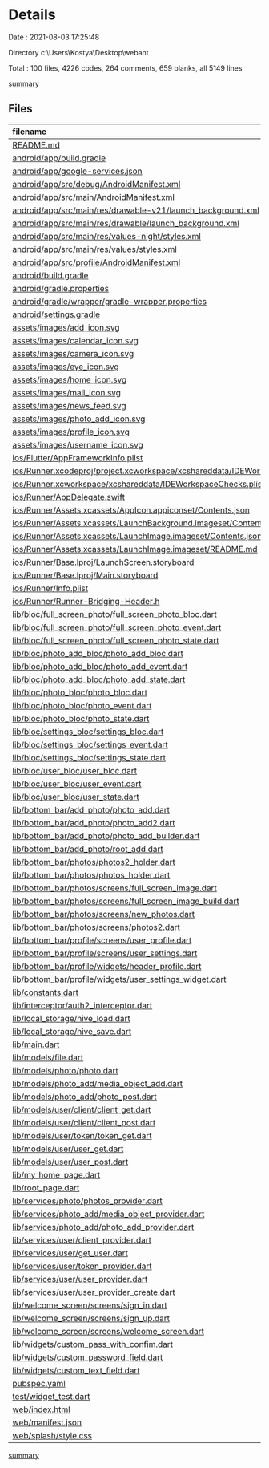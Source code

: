 # Details

Date : 2021-08-03 17:25:48

Directory c:\Users\Kostya\Desktop\webant

Total : 100 files,  4226 codes, 264 comments, 659 blanks, all 5149 lines

[summary](results.md)

## Files
| filename | language | code | comment | blank | total |
| :--- | :--- | ---: | ---: | ---: | ---: |
| [README.md](/README.md) | Markdown | 10 | 0 | 7 | 17 |
| [android/app/build.gradle](/android/app/build.gradle) | Groovy | 49 | 3 | 10 | 62 |
| [android/app/google-services.json](/android/app/google-services.json) | JSON | 39 | 0 | 0 | 39 |
| [android/app/src/debug/AndroidManifest.xml](/android/app/src/debug/AndroidManifest.xml) | XML | 4 | 3 | 1 | 8 |
| [android/app/src/main/AndroidManifest.xml](/android/app/src/main/AndroidManifest.xml) | XML | 15 | 11 | 0 | 26 |
| [android/app/src/main/res/drawable-v21/launch_background.xml](/android/app/src/main/res/drawable-v21/launch_background.xml) | XML | 9 | 0 | 0 | 9 |
| [android/app/src/main/res/drawable/launch_background.xml](/android/app/src/main/res/drawable/launch_background.xml) | XML | 9 | 0 | 0 | 9 |
| [android/app/src/main/res/values-night/styles.xml](/android/app/src/main/res/values-night/styles.xml) | XML | 10 | 9 | 0 | 19 |
| [android/app/src/main/res/values/styles.xml](/android/app/src/main/res/values/styles.xml) | XML | 10 | 9 | 0 | 19 |
| [android/app/src/profile/AndroidManifest.xml](/android/app/src/profile/AndroidManifest.xml) | XML | 4 | 3 | 1 | 8 |
| [android/build.gradle](/android/build.gradle) | Groovy | 26 | 0 | 5 | 31 |
| [android/gradle.properties](/android/gradle.properties) | Properties | 3 | 0 | 1 | 4 |
| [android/gradle/wrapper/gradle-wrapper.properties](/android/gradle/wrapper/gradle-wrapper.properties) | Properties | 5 | 1 | 1 | 7 |
| [android/settings.gradle](/android/settings.gradle) | Groovy | 8 | 0 | 4 | 12 |
| [assets/images/add_icon.svg](/assets/images/add_icon.svg) | XML | 16 | 1 | 1 | 18 |
| [assets/images/calendar_icon.svg](/assets/images/calendar_icon.svg) | XML | 15 | 0 | 1 | 16 |
| [assets/images/camera_icon.svg](/assets/images/camera_icon.svg) | XML | 3 | 0 | 0 | 3 |
| [assets/images/eye_icon.svg](/assets/images/eye_icon.svg) | XML | 3 | 0 | 1 | 4 |
| [assets/images/home_icon.svg](/assets/images/home_icon.svg) | XML | 3 | 0 | 1 | 4 |
| [assets/images/mail_icon.svg](/assets/images/mail_icon.svg) | XML | 7 | 0 | 1 | 8 |
| [assets/images/news_feed.svg](/assets/images/news_feed.svg) | XML | 5 | 0 | 2 | 7 |
| [assets/images/photo_add_icon.svg](/assets/images/photo_add_icon.svg) | XML | 21 | 0 | 0 | 21 |
| [assets/images/profile_icon.svg](/assets/images/profile_icon.svg) | XML | 3 | 0 | 1 | 4 |
| [assets/images/username_icon.svg](/assets/images/username_icon.svg) | XML | 3 | 0 | 1 | 4 |
| [ios/Flutter/AppFrameworkInfo.plist](/ios/Flutter/AppFrameworkInfo.plist) | XML | 26 | 0 | 1 | 27 |
| [ios/Runner.xcodeproj/project.xcworkspace/xcshareddata/IDEWorkspaceChecks.plist](/ios/Runner.xcodeproj/project.xcworkspace/xcshareddata/IDEWorkspaceChecks.plist) | XML | 8 | 0 | 1 | 9 |
| [ios/Runner.xcworkspace/xcshareddata/IDEWorkspaceChecks.plist](/ios/Runner.xcworkspace/xcshareddata/IDEWorkspaceChecks.plist) | XML | 8 | 0 | 1 | 9 |
| [ios/Runner/AppDelegate.swift](/ios/Runner/AppDelegate.swift) | Swift | 12 | 0 | 2 | 14 |
| [ios/Runner/Assets.xcassets/AppIcon.appiconset/Contents.json](/ios/Runner/Assets.xcassets/AppIcon.appiconset/Contents.json) | JSON | 122 | 0 | 1 | 123 |
| [ios/Runner/Assets.xcassets/LaunchBackground.imageset/Contents.json](/ios/Runner/Assets.xcassets/LaunchBackground.imageset/Contents.json) | JSON | 21 | 0 | 1 | 22 |
| [ios/Runner/Assets.xcassets/LaunchImage.imageset/Contents.json](/ios/Runner/Assets.xcassets/LaunchImage.imageset/Contents.json) | JSON | 23 | 0 | 1 | 24 |
| [ios/Runner/Assets.xcassets/LaunchImage.imageset/README.md](/ios/Runner/Assets.xcassets/LaunchImage.imageset/README.md) | Markdown | 3 | 0 | 2 | 5 |
| [ios/Runner/Base.lproj/LaunchScreen.storyboard](/ios/Runner/Base.lproj/LaunchScreen.storyboard) | XML | 43 | 1 | 0 | 44 |
| [ios/Runner/Base.lproj/Main.storyboard](/ios/Runner/Base.lproj/Main.storyboard) | XML | 25 | 1 | 1 | 27 |
| [ios/Runner/Info.plist](/ios/Runner/Info.plist) | XML | 50 | 0 | 0 | 50 |
| [ios/Runner/Runner-Bridging-Header.h](/ios/Runner/Runner-Bridging-Header.h) | C++ | 1 | 0 | 1 | 2 |
| [lib/bloc/full_screen_photo/full_screen_photo_bloc.dart](/lib/bloc/full_screen_photo/full_screen_photo_bloc.dart) | Dart | 70 | 1 | 9 | 80 |
| [lib/bloc/full_screen_photo/full_screen_photo_event.dart](/lib/bloc/full_screen_photo/full_screen_photo_event.dart) | Dart | 7 | 0 | 4 | 11 |
| [lib/bloc/full_screen_photo/full_screen_photo_state.dart](/lib/bloc/full_screen_photo/full_screen_photo_state.dart) | Dart | 14 | 0 | 10 | 24 |
| [lib/bloc/photo_add_bloc/photo_add_bloc.dart](/lib/bloc/photo_add_bloc/photo_add_bloc.dart) | Dart | 43 | 1 | 5 | 49 |
| [lib/bloc/photo_add_bloc/photo_add_event.dart](/lib/bloc/photo_add_bloc/photo_add_event.dart) | Dart | 10 | 0 | 6 | 16 |
| [lib/bloc/photo_add_bloc/photo_add_state.dart](/lib/bloc/photo_add_bloc/photo_add_state.dart) | Dart | 17 | 0 | 7 | 24 |
| [lib/bloc/photo_bloc/photo_bloc.dart](/lib/bloc/photo_bloc/photo_bloc.dart) | Dart | 33 | 0 | 16 | 49 |
| [lib/bloc/photo_bloc/photo_event.dart](/lib/bloc/photo_bloc/photo_event.dart) | Dart | 10 | 0 | 10 | 20 |
| [lib/bloc/photo_bloc/photo_state.dart](/lib/bloc/photo_bloc/photo_state.dart) | Dart | 15 | 3 | 18 | 36 |
| [lib/bloc/settings_bloc/settings_bloc.dart](/lib/bloc/settings_bloc/settings_bloc.dart) | Dart | 19 | 2 | 8 | 29 |
| [lib/bloc/settings_bloc/settings_event.dart](/lib/bloc/settings_bloc/settings_event.dart) | Dart | 6 | 0 | 4 | 10 |
| [lib/bloc/settings_bloc/settings_state.dart](/lib/bloc/settings_bloc/settings_state.dart) | Dart | 14 | 0 | 10 | 24 |
| [lib/bloc/user_bloc/user_bloc.dart](/lib/bloc/user_bloc/user_bloc.dart) | Dart | 86 | 1 | 10 | 97 |
| [lib/bloc/user_bloc/user_event.dart](/lib/bloc/user_bloc/user_event.dart) | Dart | 17 | 0 | 9 | 26 |
| [lib/bloc/user_bloc/user_state.dart](/lib/bloc/user_bloc/user_state.dart) | Dart | 17 | 0 | 8 | 25 |
| [lib/bottom_bar/add_photo/photo_add.dart](/lib/bottom_bar/add_photo/photo_add.dart) | Dart | 200 | 8 | 19 | 227 |
| [lib/bottom_bar/add_photo/photo_add2.dart](/lib/bottom_bar/add_photo/photo_add2.dart) | Dart | 0 | 0 | 1 | 1 |
| [lib/bottom_bar/add_photo/photo_add_builder.dart](/lib/bottom_bar/add_photo/photo_add_builder.dart) | Dart | 72 | 5 | 6 | 83 |
| [lib/bottom_bar/add_photo/root_add.dart](/lib/bottom_bar/add_photo/root_add.dart) | Dart | 0 | 0 | 1 | 1 |
| [lib/bottom_bar/photos/photos2_holder.dart](/lib/bottom_bar/photos/photos2_holder.dart) | Dart | 152 | 25 | 24 | 201 |
| [lib/bottom_bar/photos/photos_holder.dart](/lib/bottom_bar/photos/photos_holder.dart) | Dart | 42 | 2 | 5 | 49 |
| [lib/bottom_bar/photos/screens/full_screen_image.dart](/lib/bottom_bar/photos/screens/full_screen_image.dart) | Dart | 129 | 2 | 7 | 138 |
| [lib/bottom_bar/photos/screens/full_screen_image_build.dart](/lib/bottom_bar/photos/screens/full_screen_image_build.dart) | Dart | 25 | 2 | 6 | 33 |
| [lib/bottom_bar/photos/screens/new_photos.dart](/lib/bottom_bar/photos/screens/new_photos.dart) | Dart | 205 | 43 | 29 | 277 |
| [lib/bottom_bar/photos/screens/photos2.dart](/lib/bottom_bar/photos/screens/photos2.dart) | Dart | 191 | 11 | 22 | 224 |
| [lib/bottom_bar/profile/screens/user_profile.dart](/lib/bottom_bar/profile/screens/user_profile.dart) | Dart | 74 | 1 | 5 | 80 |
| [lib/bottom_bar/profile/screens/user_settings.dart](/lib/bottom_bar/profile/screens/user_settings.dart) | Dart | 48 | 2 | 18 | 68 |
| [lib/bottom_bar/profile/widgets/header_profile.dart](/lib/bottom_bar/profile/widgets/header_profile.dart) | Dart | 67 | 2 | 11 | 80 |
| [lib/bottom_bar/profile/widgets/user_settings_widget.dart](/lib/bottom_bar/profile/widgets/user_settings_widget.dart) | Dart | 257 | 7 | 16 | 280 |
| [lib/constants.dart](/lib/constants.dart) | Dart | 59 | 0 | 25 | 84 |
| [lib/interceptor/auth2_interceptor.dart](/lib/interceptor/auth2_interceptor.dart) | Dart | 46 | 0 | 9 | 55 |
| [lib/local_storage/hive_load.dart](/lib/local_storage/hive_load.dart) | Dart | 45 | 0 | 14 | 59 |
| [lib/local_storage/hive_save.dart](/lib/local_storage/hive_save.dart) | Dart | 38 | 0 | 12 | 50 |
| [lib/main.dart](/lib/main.dart) | Dart | 40 | 2 | 7 | 49 |
| [lib/models/file.dart](/lib/models/file.dart) | Dart | 15 | 0 | 4 | 19 |
| [lib/models/photo/photo.dart](/lib/models/photo/photo.dart) | Dart | 36 | 0 | 8 | 44 |
| [lib/models/photo_add/media_object_add.dart](/lib/models/photo_add/media_object_add.dart) | Dart | 26 | 0 | 6 | 32 |
| [lib/models/photo_add/photo_post.dart](/lib/models/photo_add/photo_post.dart) | Dart | 39 | 0 | 13 | 52 |
| [lib/models/user/client/client_get.dart](/lib/models/user/client/client_get.dart) | Dart | 35 | 0 | 8 | 43 |
| [lib/models/user/client/client_post.dart](/lib/models/user/client/client_post.dart) | Dart | 23 | 0 | 6 | 29 |
| [lib/models/user/token/token_get.dart](/lib/models/user/token/token_get.dart) | Dart | 35 | 0 | 8 | 43 |
| [lib/models/user/user_get.dart](/lib/models/user/user_get.dart) | Dart | 48 | 0 | 7 | 55 |
| [lib/models/user/user_post.dart](/lib/models/user/user_post.dart) | Dart | 39 | 0 | 14 | 53 |
| [lib/my_home_page.dart](/lib/my_home_page.dart) | Dart | 63 | 5 | 8 | 76 |
| [lib/root_page.dart](/lib/root_page.dart) | Dart | 67 | 3 | 6 | 76 |
| [lib/services/photo/photos_provider.dart](/lib/services/photo/photos_provider.dart) | Dart | 34 | 6 | 16 | 56 |
| [lib/services/photo_add/media_object_provider.dart](/lib/services/photo_add/media_object_provider.dart) | Dart | 35 | 1 | 5 | 41 |
| [lib/services/photo_add/photo_add_provider.dart](/lib/services/photo_add/photo_add_provider.dart) | Dart | 40 | 0 | 3 | 43 |
| [lib/services/user/client_provider.dart](/lib/services/user/client_provider.dart) | Dart | 35 | 0 | 2 | 37 |
| [lib/services/user/get_user.dart](/lib/services/user/get_user.dart) | Dart | 31 | 2 | 5 | 38 |
| [lib/services/user/token_provider.dart](/lib/services/user/token_provider.dart) | Dart | 34 | 2 | 7 | 43 |
| [lib/services/user/user_provider.dart](/lib/services/user/user_provider.dart) | Dart | 50 | 0 | 3 | 53 |
| [lib/services/user/user_provider_create.dart](/lib/services/user/user_provider_create.dart) | Dart | 30 | 2 | 5 | 37 |
| [lib/welcome_screen/screens/sign_in.dart](/lib/welcome_screen/screens/sign_in.dart) | Dart | 149 | 1 | 11 | 161 |
| [lib/welcome_screen/screens/sign_up.dart](/lib/welcome_screen/screens/sign_up.dart) | Dart | 172 | 4 | 13 | 189 |
| [lib/welcome_screen/screens/welcome_screen.dart](/lib/welcome_screen/screens/welcome_screen.dart) | Dart | 64 | 0 | 3 | 67 |
| [lib/widgets/custom_pass_with_confim.dart](/lib/widgets/custom_pass_with_confim.dart) | Dart | 83 | 2 | 18 | 103 |
| [lib/widgets/custom_password_field.dart](/lib/widgets/custom_password_field.dart) | Dart | 75 | 2 | 9 | 86 |
| [lib/widgets/custom_text_field.dart](/lib/widgets/custom_text_field.dart) | Dart | 69 | 4 | 10 | 83 |
| [pubspec.yaml](/pubspec.yaml) | YAML | 44 | 44 | 20 | 108 |
| [test/widget_test.dart](/test/widget_test.dart) | Dart | 14 | 10 | 7 | 31 |
| [web/index.html](/web/index.html) | HTML | 90 | 14 | 5 | 109 |
| [web/manifest.json](/web/manifest.json) | JSON | 23 | 0 | 1 | 24 |
| [web/splash/style.css](/web/splash/style.css) | CSS | 38 | 0 | 6 | 44 |

[summary](results.md)